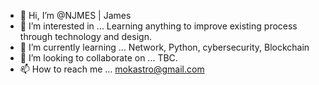 - 👋 Hi, I’m @NJMES | James
- 👀 I’m interested in ... Learning anything to improve existing process through technology and design.
- 🌱 I’m currently learning ... Network, Python, cybersecurity, Blockchain
- 💞️ I’m looking to collaborate on ... TBC.
- 📫 How to reach me ... mokastro@gmail.com 

<!---
NJMES/NJMES is a ✨ special ✨ repository because its `README.md` (this file) appears on your GitHub profile.
You can click the Preview link to take a look at your changes.
--->
